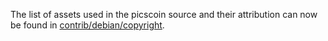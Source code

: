 The list of assets used in the picscoin source and their attribution can now be found in [contrib/debian/copyright](../contrib/debian/copyright).
